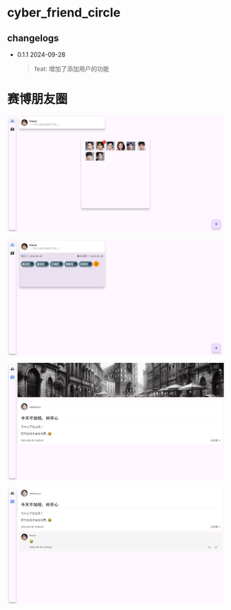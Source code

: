 # cyber_friend_circle

## changelogs

* 0.1.1 2024-09-28
  > feat: 增加了添加用户的功能

# 赛博朋友圈

![image-20240928134354653](./images/v0.1/image-20240928134354653.png)

![image-20240928134433082](./images/v0.1/image-20240928134433082.png)

![image-20240928134500264](./images/v0.1/image-20240928134500264.png)

![image-20240928134523907](./images/v0.1/image-20240928134523907.png)

